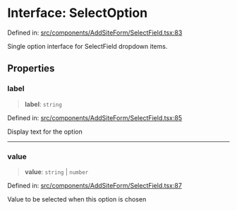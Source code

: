 # Interface: SelectOption

Defined in: [src/components/AddSiteForm/SelectField.tsx:83](https://github.com/Nick2bad4u/Uptime-Watcher/blob/main/src/components/AddSiteForm/SelectField.tsx#L83)

Single option interface for SelectField dropdown items.

## Properties

### label

> **label**: `string`

Defined in: [src/components/AddSiteForm/SelectField.tsx:85](https://github.com/Nick2bad4u/Uptime-Watcher/blob/main/src/components/AddSiteForm/SelectField.tsx#L85)

Display text for the option

***

### value

> **value**: `string` \| `number`

Defined in: [src/components/AddSiteForm/SelectField.tsx:87](https://github.com/Nick2bad4u/Uptime-Watcher/blob/main/src/components/AddSiteForm/SelectField.tsx#L87)

Value to be selected when this option is chosen
